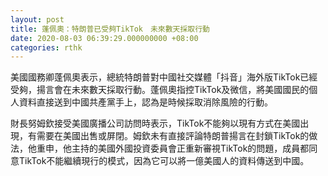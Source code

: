 ```yaml
---
layout: post
title: 蓬佩奧：特朗普已受夠TikTok　未來數天採取行動
date: 2020-08-03 06:39:29.000000000 +08:00
categories: rthk
---
```


美國國務卿蓬佩奧表示，總統特朗普對中國社交媒體「抖音」海外版TikTok已經受夠，揚言會在未來數天採取行動。蓬佩奧指控TikTok及微信，將美國國民的個人資料直接送到中國共產黨手上，認為是時候採取消除風險的行動。

財長努姆欽接受美國廣播公司訪問時表示，TikTok不能夠以現有方式在美國出現，有需要在美國出售或屏閉。姆欽未有直接評論特朗普揚言在封鎖TikTok的做法，他重申，他主持的美國外國投資委員會正重新審視TikTok的問題，成員都同意TikTok不能繼續現行的模式，因為它可以將一億美國人的資料傳送到中國。
